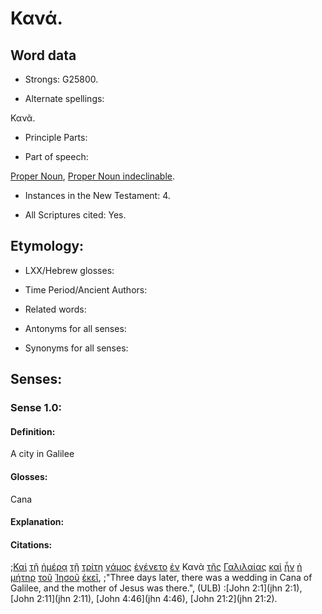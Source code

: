 # Κανά.

<!-- Status: S2=Needs2ndReview -->
<!-- Lexica used for edits: BDAG, FFM, LN, A-S -->

## Word data

* Strongs: G25800.


* Alternate spellings:

Κανᾶ.

* Principle Parts: 

* Part of speech: 

[Proper Noun](http://ugg.readthedocs.io/en/latest/proper_noun.html),
[Proper Noun indeclinable](http://ugg.readthedocs.io/en/latest/proper_noun_indeclinable.html).

* Instances in the New Testament: 4.

* All Scriptures cited: Yes.

## Etymology: 

* LXX/Hebrew glosses: 

* Time Period/Ancient Authors: 

* Related words: 

* Antonyms for all senses:

* Synonyms for all senses: 

## Senses:

### Sense 1.0:

#### Definition: 

A city in Galilee

#### Glosses:

Cana

#### Explanation:

#### Citations:

;[Καὶ](../G25320/01.md) [τῇ](../G35880/01.md) [ἡμέρᾳ](../G22500/01.md) [τῇ](../G35880/01.md) [τρίτῃ](../G51540/01.md) [γάμος](../G10620/01.md) [ἐγένετο](../G10960/01.md) [ἐν](../G17220/01.md) Κανὰ [τῆς](../G35880/01.md) [Γαλιλαίας](../G10560/01.md) [καὶ](../G25320/01.md) [ἦν](../G99999/01.md) [ἡ](../G35880/01.md) [μήτηρ](../G33840/01.md) [τοῦ](../G35880/01.md) [Ἰησοῦ](../G24240/01.md) [ἐκεῖ](../G15630/01.md), 
;"Three days later, there was a wedding in Cana of Galilee, and the mother of Jesus was there.",  (ULB)
:[John 2:1](jhn 2:1),  [John 2:11](jhn 2:11),  [John 4:46](jhn 4:46),  [John 21:2](jhn 21:2).
